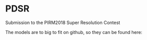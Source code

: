 # PDSR
Submission to the PIRM2018 Super Resolution Contest 

The models are to big to fit on github, so they can be found here:
